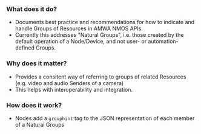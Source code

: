 ### What does it do?

- Documents best practice and recommendations for how to indicate and handle Groups of Resources in AMWA NMOS APIs.
- Currently this addresses "Natural Groups", i.e. those created by the default operation of a Node/Device, and not user- or automation-defined Groups.

### Why does it matter?

- Provides a consitent way of referring to groups of related Resources (e.g. video and audio Senders of a camera)
- This helps with interoperability and integration.

### How does it work?

- Nodes add a ``grouphint`` tag to the JSON representation of each member of a Natural Groups
